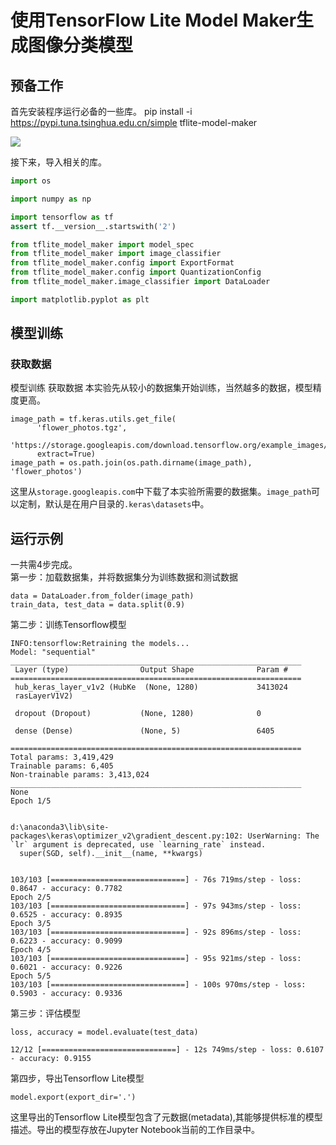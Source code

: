 # 使用TensorFlow Lite Model Maker生成图像分类模型
## 预备工作

首先安装程序运行必备的一些库。
 pip install -i https://pypi.tuna.tsinghua.edu.cn/simple tflite-model-maker      
 
![](https://huatu.98youxi.com/markdown/work/uploads/upload_16747632a077c91d79dcaf866305371d.png)


接下来，导入相关的库。

```python
import os

import numpy as np

import tensorflow as tf
assert tf.__version__.startswith('2')

from tflite_model_maker import model_spec
from tflite_model_maker import image_classifier
from tflite_model_maker.config import ExportFormat
from tflite_model_maker.config import QuantizationConfig
from tflite_model_maker.image_classifier import DataLoader

import matplotlib.pyplot as plt

```

## 模型训练
### 获取数据
模型训练
获取数据
本实验先从较小的数据集开始训练，当然越多的数据，模型精度更高。
```python=
image_path = tf.keras.utils.get_file(
      'flower_photos.tgz',
      'https://storage.googleapis.com/download.tensorflow.org/example_images/flower_photos.tgz',
      extract=True)
image_path = os.path.join(os.path.dirname(image_path), 'flower_photos')

```
这里从`storage.googleapis.com`中下载了本实验所需要的数据集。`image_path`可以定制，默认是在用户目录的`.keras\datasets`中。

## 运行示例

一共需4步完成。  
第一步：加载数据集，并将数据集分为训练数据和测试数据

```python=
data = DataLoader.from_folder(image_path)
train_data, test_data = data.split(0.9)

```
第二步：训练Tensorflow模型
```python=
INFO:tensorflow:Retraining the models...
Model: "sequential"
_________________________________________________________________
 Layer (type)                Output Shape              Param #   
=================================================================
 hub_keras_layer_v1v2 (HubKe  (None, 1280)             3413024   
 rasLayerV1V2)                                                   
                                                                 
 dropout (Dropout)           (None, 1280)              0         
                                                                 
 dense (Dense)               (None, 5)                 6405      
                                                                 
=================================================================
Total params: 3,419,429
Trainable params: 6,405
Non-trainable params: 3,413,024
_________________________________________________________________
None
Epoch 1/5


d:\anaconda3\lib\site-packages\keras\optimizer_v2\gradient_descent.py:102: UserWarning: The `lr` argument is deprecated, use `learning_rate` instead.
  super(SGD, self).__init__(name, **kwargs)


103/103 [==============================] - 76s 719ms/step - loss: 0.8647 - accuracy: 0.7782
Epoch 2/5
103/103 [==============================] - 97s 943ms/step - loss: 0.6525 - accuracy: 0.8935
Epoch 3/5
103/103 [==============================] - 92s 896ms/step - loss: 0.6223 - accuracy: 0.9099
Epoch 4/5
103/103 [==============================] - 95s 921ms/step - loss: 0.6021 - accuracy: 0.9226
Epoch 5/5
103/103 [==============================] - 100s 970ms/step - loss: 0.5903 - accuracy: 0.9336

```
第三步：评估模型

```python=
loss, accuracy = model.evaluate(test_data)

```

```python=
12/12 [==============================] - 12s 749ms/step - loss: 0.6107 - accuracy: 0.9155

```

第四步，导出Tensorflow Lite模型

```python=
model.export(export_dir='.')
```
这里导出的Tensorflow Lite模型包含了元数据(metadata),其能够提供标准的模型描述。导出的模型存放在Jupyter Notebook当前的工作目录中。
